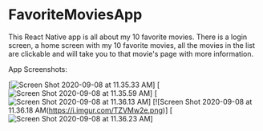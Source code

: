 # FavoriteMoviesApp
This React Native app is all about my 10 favorite movies. There is a login screen, a home screen with my 10 favorite movies, all the movies in the list are clickable and will take you to that movie's page with more information.

App Screenshots:

[![Screen Shot 2020-09-08 at 11.35.33 AM](https://i.imgur.com/TUt77J8.png)]
[![Screen Shot 2020-09-08 at 11.35.59 AM](https://i.imgur.com/x0OpYuC.png)]
[![Screen Shot 2020-09-08 at 11.36.13 AM](https://i.imgur.com/8iLvurv.png)]
[![Screen Shot 2020-09-08 at 11.36.18 AM(https://i.imgur.com/TZVMw2e.png)]
[![Screen Shot 2020-09-08 at 11.36.23 AM](https://i.imgur.com/z6QZetl.png)]
